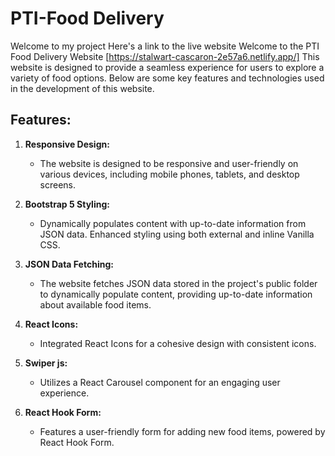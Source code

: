 # PTI-Food Delivery

Welcome to my project Here's a link to the live website 
Welcome to the PTI Food Delivery Website [https://stalwart-cascaron-2e57a6.netlify.app/] This website is designed to provide a seamless experience for users to explore a variety of food options. Below are some key features and technologies used in the development of this website.

## Features:

1. **Responsive Design:**
   - The website is designed to be responsive and user-friendly on various devices, including mobile phones, tablets, and desktop screens.

2. **Bootstrap 5 Styling:**
   - Dynamically populates content with up-to-date information from JSON data. Enhanced styling using both external and inline Vanilla CSS.



3. **JSON Data Fetching:**
   - The website fetches JSON data stored in the project's public folder to dynamically populate content, providing up-to-date information about available food items.
4. **React Icons:**
   - Integrated React Icons for a cohesive design with consistent icons.
5. **Swiper js:**
   - Utilizes a React Carousel component for an engaging user experience.
6. **React Hook Form:**
   - Features a user-friendly form for adding new food items, powered by React Hook Form.
  
